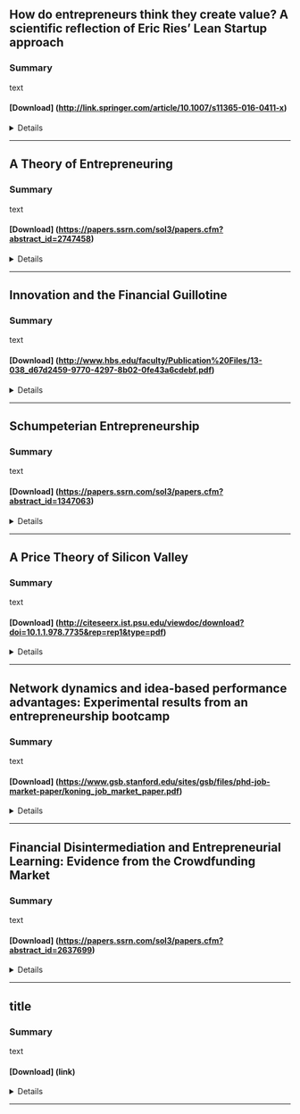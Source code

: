 

## How do entrepreneurs think they create value? A scientific reflection of Eric Ries’ Lean Startup approach

### Summary

text

#### [Download] (http://link.springer.com/article/10.1007/s11365-016-0411-x)


<details>

### International Entrepreneurship and Management Journal, 2016

### Authors
* Dennis Lyth Frederiksen - Aalborg University, Denmark
* Alexander Brem - University of Southern Denmark


### <summary>Abstract</summary>

> The means with which entrepreneurs create and capture value can be difficult to get a comprehensive picture of. Looking at the tools they use can offer insights, and in this context, the book “The Lean Startup” by Eric Ries has received a tremendous amount of attention. Supposedly, many entrepreneurs have read the book and may have followed his advice. Hence, we investigate the merits and characteristics of the methods detailed by Ries through a comparison with leading theories and empirical evidence found in the scientific literature. The results indicate that overall the methods find considerable backing and can in parts be recognized under already established constructs. Heavy use of effectuation-logic is evident throughout the book, with a clear and explicit emphasis on experimentation over long- term planning. The paper closes with a discussion of the possible broader implications of the methods and effectuation, including the potential impact on corporate strategy.
</details>

---


## A Theory of Entrepreneuring

### Summary

text

#### [Download] (https://papers.ssrn.com/sol3/papers.cfm?abstract_id=2747458)


<details>

### INSEAD Working Paper, 2016

### Authors
* Nathan Furr - INSEAD
* Jackson Nickerson - Washington University in St. Louis
* Robert Wuebker - University of Utah


### <summary>Abstract</summary>

> This paper develops theory for the organization and governance of value-creating search. While there is broad agreement in both strategy and entrepreneurship that search strategies are deeply connected with value creation, surprisingly little research considers which strategies to design and enact, in which sequence, the tools to employ, or how to structure decision rights concerning those choices. The extant work on value creating search in both entrepreneurship and strategy also tends to emphasize the context in which search occurs, with less attention paid to cognitive and psychological challenges associated with the process. Our approach suggests that corruption of the search process through psychological and cognitive bias is the critical factor that constrains and potentially severely limits entrepreneurial success. Our main finding is a prediction of discriminative alignment between different types of search needs, which we represent as a taxonomy, and governance mechanisms that effectively counter search biases and reduce ex ante and ex post search costs.
</details>

---



## Innovation and the Financial Guillotine

### Summary

text

#### [Download] (http://www.hbs.edu/faculty/Publication%20Files/13-038_d67d2459-9770-4297-8b02-0fe43a6cdebf.pdf)


<details>

### source

### Authors
* Ramana Nanda - Harvard University
* Matthew Rhodes-Kropf - Harvard University


### <summary>Abstract</summary>

> We examine how investors’ tolerance for failure impacts the types of projects they are willing to fund. We show that actions that reduce short term accountability and thus encourage agents to experiment more simultaneously reduce the level of experimentation financial backers are willing to fund. Failure tolerance has an equilibrium price that increases in the level of experimentation. More experimental projects that don’t generate enough to pay the price cannot be started. In fact, an endogenous equilibrium can arise in which all competing financiers choose to be failure tolerant in the attempt to attract entrepreneurs, leaving no capital to fund the most radical, experimental projects in the economy. The tradeoff between failure tolerance and a sharp guillotine help explain when and where radical innovation occurs.
</details>

---



## Schumpeterian Entrepreneurship

### Summary

text

#### [Download] (https://papers.ssrn.com/sol3/papers.cfm?abstract_id=1347063)


<details>

###  Atlanta Competitive Advantage Conference, 2009

### Authors
* Atsushi Ohyama - University of Illinois at Urbana-Champaign
* Serguey Braguinsky - Carnegie Mellon
* Steven Klepper - Carnegie Mellon


### <summary>Abstract</summary>

> Based on recent findings concerning the best performing startups, we develop a model of Schumpeterian entrepreneurship in which founders exploit ideas they learned through their employment. The model yields distinctive implications about how labor market experience and earnings at work influence the probability of a worker becoming an entrepreneur, earnings as an entrepreneur relative to paid work, and persistence in entrepreneurship. These implications are tested using data on the earnings of scientists and engineers, which are common founders of high growth startups. The sample is pared down to those that worked in and founded businesses related to their education in order to isolate the best candidates for Schumpeterian entrepreneurship.
</details>

---

## A Price Theory of Silicon Valley

### Summary

text

#### [Download] (http://citeseerx.ist.psu.edu/viewdoc/download?doi=10.1.1.978.7735&rep=rep1&type=pdf)


<details>

### Thirty Fifth International Conference on Information Systems, Auckland 2014

### Authors
* John J. Horton - NYU


### <summary>Abstract</summary>

> I develop a model of Silicon Valley engineer labor and venture capital (VC) markets. Software engineers choose between joining an established software company or founding a venture-backed startup. In equilibrium, they are indifferent between
entrepreneurship and employment. The model predicts equilibrium markets wages, the terms of VC investments (i.e., the fraction of equity retained by the entrepreneur) and the minimum “quality” of the ideas pursued by startups, as represented by the VC
funding “standard”. This funding standard I inversely related to the number of new startups per period. When direct startup costs fall—e.g., as a result of technological advances or lowered interest rates—engineer wages rise and entrepreneurs can obtain better terms from VCs; VC funding standards drop, increasing the number of startups. Increases in the supply of engineers reduce wages, decrease retained equity and lower the VC funding standard. Increases in the supply of ideas raise wages, increase retained equity and raise the VC funding standard. Increases in demand in the product market for software raise wages, raise retained equity and lower the VC funding standard. 
</details>

---

## Network dynamics and idea-based performance advantages: Experimental results from an entrepreneurship bootcamp

### Summary

text

#### [Download] (https://www.gsb.stanford.edu/sites/gsb/files/phd-job-market-paper/koning_job_market_paper.pdf)


<details>

### source

### Authors
* Rembrand Koning - Stanford GSB


### <summary>Abstract</summary>

> Do networks plentiful in ideas provide early stage startups with performance advantages? On the one hand, network positions that provide access to a multitude of ideas are thought to increase team performance. On the other hand, research on network formation argues that such positional advantages should be fleeting as entrepreneurs both strategically compete for the most valuable network positions and form relationships with others who have similar char- acteristics and abilities. I embed a field experiment in a three-week-long startup bootcamp to test if networks that are plentiful in ideas lead to performance advantages. Using detailed data from the bootcamp’s custom-designed learning management platform, I find support for the first hypothesis. Teams with networks more plentiful in ideas receive better peer evaluations and more crowdfunding page views. I find little evidence that entrepreneurs actively build net- works to others who could have provided a greater quantity of information and ideas. Instead, entrepreneurs seek feedback from those they have collaborated with in the past or who share similar ascriptive characteristics. These findings provide first-order evidence for the importance of knowledge spillovers within bootcamps, incubators, and accelerators. Furthermore, the find- ings provide a potential explanation for the durability of idea and information-based network advantages.

</details>

---

## Financial Disintermediation and Entrepreneurial Learning: Evidence from the Crowdfunding Market

### Summary

text

#### [Download] (https://papers.ssrn.com/sol3/papers.cfm?abstract_id=2637699)


<details>

###  6th IZA/Kauffman Entrepreneurship Workshop, 2015

### Authors
* Ting Xu - University of British Columbia


### <summary>Abstract</summary>

> Entrepreneurship is characterized by high failure rates and extreme uncertainty. In light of this, entrepreneurs’ learning about potential returns at an early stage is essential to their entry and allocation of resources. This paper uses the crowdfunding market to provide direct micro-level evidence on entrepreneurial learning. I find that entrepreneurs update beliefs based on feedbacks from the crowd in ways consistent with a simple Bayesian learning model, placing more weight on information with relatively higher precision. Moreover, entrepreneurs make entry and project choice decisions based on what they learned. Over time, learning improves an entrepreneur’s funding outcomes and reduces her likelihood of switching projects. I further establish the learning advantage of crowdfunding using local housing price movements and small business loan supply shocks as changes to the relative cost of crowdfunding vis-à-vis bank borrowing. I find that, as crowdfunding becomes relatively more costly, entrepreneurs choosing crowdfunding face higher uncertainty ex-ante and engage in more learning ex-post. My paper uncovers a new role of crowdfunding: the facilitation of learning. It suggests that feedback from financial markets, traditionally only available to listed firms, can become accessible to entrepreneurs of new ventures as early- stage financing is disintermediated by the involvement of the crowd.
</details>

---

## title

### Summary

text

#### [Download] (link)


<details>

### source

### Authors
* people


### <summary>Abstract</summary>

> abstract
</details>

---
